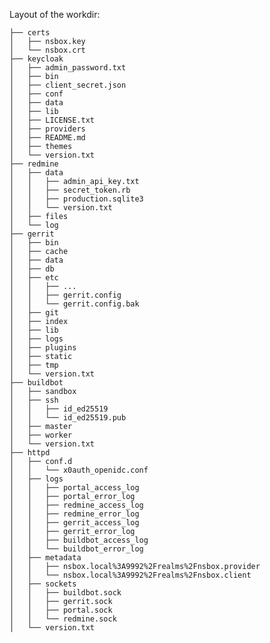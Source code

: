 Layout of the workdir:

    ├── certs
    │   ├── nsbox.key
    │   └── nsbox.crt
    ├── keycloak
    │   ├── admin_password.txt
    │   ├── bin
    │   ├── client_secret.json
    │   ├── conf
    │   ├── data
    │   ├── lib
    │   ├── LICENSE.txt
    │   ├── providers
    │   ├── README.md
    │   ├── themes
    │   └── version.txt
    ├── redmine
    │   ├── data
    │   │   ├── admin_api_key.txt
    │   │   ├── secret_token.rb
    │   │   ├── production.sqlite3
    │   │   └── version.txt
    │   ├── files
    │   └── log
    ├── gerrit
    │   ├── bin
    │   ├── cache
    │   ├── data
    │   ├── db
    │   ├── etc
    │   │   ├── ...
    │   │   ├── gerrit.config
    │   │   └── gerrit.config.bak
    │   ├── git
    │   ├── index
    │   ├── lib
    │   ├── logs
    │   ├── plugins
    │   ├── static
    │   ├── tmp
    │   └── version.txt
    ├── buildbot
    │   ├── sandbox
    │   ├── ssh
    │   │   ├── id_ed25519
    │   │   └── id_ed25519.pub
    │   ├── master
    │   ├── worker
    │   └── version.txt
    ├── httpd
    │   ├── conf.d
    │   │   └── x0auth_openidc.conf
    │   ├── logs
    │   │   ├── portal_access_log
    │   │   ├── portal_error_log
    │   │   ├── redmine_access_log
    │   │   ├── redmine_error_log
    │   │   ├── gerrit_access_log
    │   │   ├── gerrit_error_log
    │   │   ├── buildbot_access_log
    │   │   └── buildbot_error_log
    │   ├── metadata
    │   │   ├── nsbox.local%3A9992%2Frealms%2Fnsbox.provider
    │   │   └── nsbox.local%3A9992%2Frealms%2Fnsbox.client
    │   ├── sockets
    │   │   ├── buildbot.sock
    │   │   ├── gerrit.sock
    │   │   ├── portal.sock
    │   │   └── redmine.sock
    │   └── version.txt
